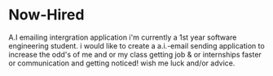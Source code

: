 # Now-Hired
A.I emailing intergration application
i'm currently a 1st year software engineering student. i would like to create a a.i.-email sending application to increase the odd's of me and or my class getting job & or internships faster or communication and getting noticed! wish me luck and/or advice.
